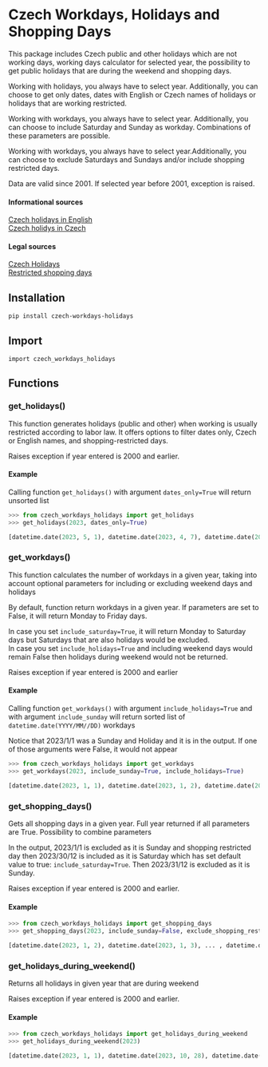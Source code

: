 # Czech Workdays, Holidays and Shopping Days
 This package includes Czech public and other holidays which are not working days, 
 working days calculator for selected year, the possibility to get public holidays that are during the weekend 
 and shopping days.

Working with holidays, you always have to select year. Additionally, you can choose to get only dates, dates with
English or Czech names of holidays or holidays that are working restricted.

Working with workdays, you always have to select year. Additionally, you can choose to include Saturday and Sunday
as workday. Combinations of these parameters
are possible.

Working with workdays, you always have to select year.Additionally, you can choose to exclude Saturdays and Sundays 
and/or include shopping restricted days.

Data are valid since 2001. If selected year before 2001, exception is raised.

#### Informational sources
[Czech holidays in English](https://en.wikipedia.org/wiki/Public_holidays_in_the_Czech_Republic)  
[Czech holidys in Czech](https://cs.wikipedia.org/wiki/%C4%8Cesk%C3%BD_st%C3%A1tn%C3%AD_sv%C3%A1tek)

#### Legal sources
[Czech Holidays](https://www.zakonyprolidi.cz/cs/2000-245?text=245%2F2000)  
[Restricted shopping days](https://www.zakonyprolidi.cz/cs/2016-223)

## Installation
`pip install czech-workdays-holidays`

## Import
`import czech_workdays_holidays`

## Functions

### get_holidays()
This function generates holidays (public and other) when working is usually restricted according to labor law. It offers options to filter dates only, Czech or English names, and shopping-restricted days.

Raises exception if year entered is 2000 and earlier.
#### Example

Calling function `get_holidays()` with argument `dates_only=True` will return unsorted list

```Python
>>> from czech_workdays_holidays import get_holidays
>>> get_holidays(2023, dates_only=True)

[datetime.date(2023, 5, 1), datetime.date(2023, 4, 7), datetime.date(2023, 10, 28), datetime.date(2023, 12, 25), datetime.date(2023, 12, 26), datetime.date(2023, 4, 10), datetime.date(2023, 7, 5), datetime.date(2023, 11, 17), datetime.date(2023, 12, 24), datetime.date(2023, 5, 8), datetime.date(2023, 7, 6), datetime.date(2023, 9, 28), datetime.date(2023, 1, 1)]
```

### get_workdays()

This function calculates the number of workdays in a given year, taking into account optional parameters for including or excluding weekend days and holidays

By default, function return workdays in a given year. If parameters are set to False, it will return Monday to Friday days.

In case you set `include_saturday=True`, it will return Monday to Saturday days but Saturdays that are also holidays would be excluded.  
In case you set `include_holidays=True` and including weekend days would remain False then holidays during weekend would not be returned.

Raises exception if year entered is 2000 and earlier

#### Example

Calling function `get_workdays()` with argument `include_holidays=True` and with argument `include_sunday` will return sorted list of `datetime.date(YYYY/MM//DD)` workdays

Notice that 2023/1/1 was a Sunday and Holiday and it is in the output. If one of those arguments were False, it would not appear

```Python
>>> from czech_workdays_holidays import get_workdays
>>> get_workdays(2023, include_sunday=True, include_holidays=True)

[datetime.date(2023, 1, 1), datetime.date(2023, 1, 2), datetime.date(2023, 1, 3), ... , datetime.date(2023, 12, 31)]
```

### get_shopping_days()

Gets all shopping days in a given year. Full year returned if all parameters are True. Possibility to combine
parameters

In the output, 2023/1/1 is excluded as it is Sunday and shopping restricted day then 2023/30/12 is included
as it is Saturday which has set default value to true: `include_saturday=True`. Then 2023/31/12 is excluded 
as it is Sunday.

Raises exception if year entered is 2000 and earlier.

#### Example

```Python
>>> from czech_workdays_holidays import get_shopping_days
>>> get_shopping_days(2023, include_sunday=False, exclude_shopping_restricted_days=False)

[datetime.date(2023, 1, 2), datetime.date(2023, 1, 3), ... , datetime.date(2023, 12, 29), datetime.date(2023, 12, 30)]
```

### get_holidays_during_weekend()

Returns all holidays in given year that are during weekend

Raises exception if year entered is 2000 and earlier.

#### Example

```Python
>>> from czech_workdays_holidays import get_holidays_during_weekend
>>> get_holidays_during_weekend(2023)

[datetime.date(2023, 1, 1), datetime.date(2023, 10, 28), datetime.date(2023, 12, 24)]
```
